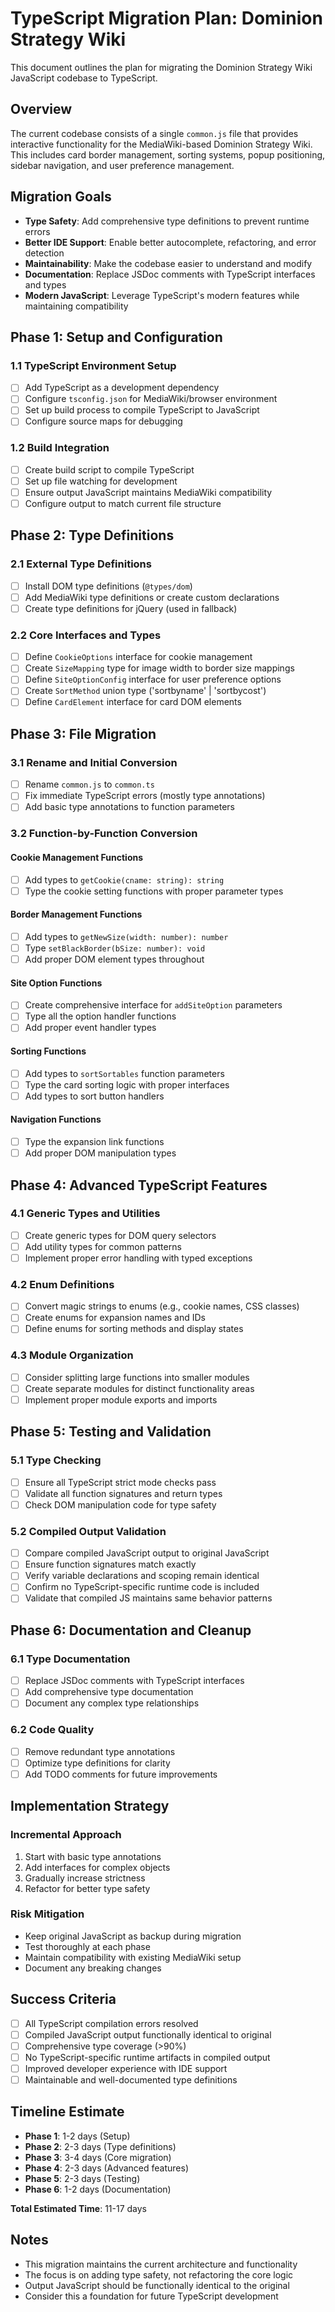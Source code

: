 # TypeScript Migration Plan: Dominion Strategy Wiki

This document outlines the plan for migrating the Dominion Strategy Wiki JavaScript codebase to TypeScript.

## Overview

The current codebase consists of a single `common.js` file that provides interactive functionality for the MediaWiki-based Dominion Strategy Wiki. This includes card border management, sorting systems, popup positioning, sidebar navigation, and user preference management.

## Migration Goals

- **Type Safety**: Add comprehensive type definitions to prevent runtime errors
- **Better IDE Support**: Enable better autocomplete, refactoring, and error detection
- **Maintainability**: Make the codebase easier to understand and modify
- **Documentation**: Replace JSDoc comments with TypeScript interfaces and types
- **Modern JavaScript**: Leverage TypeScript's modern features while maintaining compatibility

## Phase 1: Setup and Configuration

### 1.1 TypeScript Environment Setup
- [ ] Add TypeScript as a development dependency
- [ ] Configure `tsconfig.json` for MediaWiki/browser environment
- [ ] Set up build process to compile TypeScript to JavaScript
- [ ] Configure source maps for debugging

### 1.2 Build Integration
- [ ] Create build script to compile TypeScript
- [ ] Set up file watching for development
- [ ] Ensure output JavaScript maintains MediaWiki compatibility
- [ ] Configure output to match current file structure

## Phase 2: Type Definitions

### 2.1 External Type Definitions
- [ ] Install DOM type definitions (`@types/dom`)
- [ ] Add MediaWiki type definitions or create custom declarations
- [ ] Create type definitions for jQuery (used in fallback)

### 2.2 Core Interfaces and Types
- [ ] Define `CookieOptions` interface for cookie management
- [ ] Create `SizeMapping` type for image width to border size mappings
- [ ] Define `SiteOptionConfig` interface for user preference options
- [ ] Create `SortMethod` union type ('sortbyname' | 'sortbycost')
- [ ] Define `CardElement` interface for card DOM elements

## Phase 3: File Migration

### 3.1 Rename and Initial Conversion
- [ ] Rename `common.js` to `common.ts`
- [ ] Fix immediate TypeScript errors (mostly type annotations)
- [ ] Add basic type annotations to function parameters

### 3.2 Function-by-Function Conversion

#### Cookie Management Functions
- [ ] Add types to `getCookie(cname: string): string`
- [ ] Type the cookie setting functions with proper parameter types

#### Border Management Functions  
- [ ] Add types to `getNewSize(width: number): number`
- [ ] Type `setBlackBorder(bSize: number): void`
- [ ] Add proper DOM element types throughout

#### Site Option Functions
- [ ] Create comprehensive interface for `addSiteOption` parameters
- [ ] Type all the option handler functions
- [ ] Add proper event handler types

#### Sorting Functions
- [ ] Add types to `sortSortables` function parameters
- [ ] Type the card sorting logic with proper interfaces
- [ ] Add types to sort button handlers

#### Navigation Functions
- [ ] Type the expansion link functions
- [ ] Add proper DOM manipulation types

## Phase 4: Advanced TypeScript Features

### 4.1 Generic Types and Utilities
- [ ] Create generic types for DOM query selectors
- [ ] Add utility types for common patterns
- [ ] Implement proper error handling with typed exceptions

### 4.2 Enum Definitions
- [ ] Convert magic strings to enums (e.g., cookie names, CSS classes)
- [ ] Create enums for expansion names and IDs
- [ ] Define enums for sorting methods and display states

### 4.3 Module Organization
- [ ] Consider splitting large functions into smaller modules
- [ ] Create separate modules for distinct functionality areas
- [ ] Implement proper module exports and imports

## Phase 5: Testing and Validation

### 5.1 Type Checking
- [ ] Ensure all TypeScript strict mode checks pass
- [ ] Validate all function signatures and return types
- [ ] Check DOM manipulation code for type safety

### 5.2 Compiled Output Validation
- [ ] Compare compiled JavaScript output to original JavaScript
- [ ] Ensure function signatures match exactly
- [ ] Verify variable declarations and scoping remain identical
- [ ] Confirm no TypeScript-specific runtime code is included
- [ ] Validate that compiled JS maintains same behavior patterns

## Phase 6: Documentation and Cleanup

### 6.1 Type Documentation
- [ ] Replace JSDoc comments with TypeScript interfaces
- [ ] Add comprehensive type documentation
- [ ] Document any complex type relationships

### 6.2 Code Quality
- [ ] Remove redundant type annotations
- [ ] Optimize type definitions for clarity
- [ ] Add TODO comments for future improvements

## Implementation Strategy

### Incremental Approach
1. Start with basic type annotations
2. Add interfaces for complex objects
3. Gradually increase strictness
4. Refactor for better type safety

### Risk Mitigation
- Keep original JavaScript as backup during migration
- Test thoroughly at each phase
- Maintain compatibility with existing MediaWiki setup
- Document any breaking changes

## Success Criteria

- [ ] All TypeScript compilation errors resolved
- [ ] Compiled JavaScript output functionally identical to original
- [ ] Comprehensive type coverage (>90%)
- [ ] No TypeScript-specific runtime artifacts in compiled output
- [ ] Improved developer experience with IDE support
- [ ] Maintainable and well-documented type definitions

## Timeline Estimate

- **Phase 1**: 1-2 days (Setup)
- **Phase 2**: 2-3 days (Type definitions)
- **Phase 3**: 3-4 days (Core migration)
- **Phase 4**: 2-3 days (Advanced features)
- **Phase 5**: 2-3 days (Testing)
- **Phase 6**: 1-2 days (Documentation)

**Total Estimated Time**: 11-17 days

## Notes

- This migration maintains the current architecture and functionality
- The focus is on adding type safety, not refactoring the core logic
- Output JavaScript should be functionally identical to the original
- Consider this a foundation for future TypeScript development